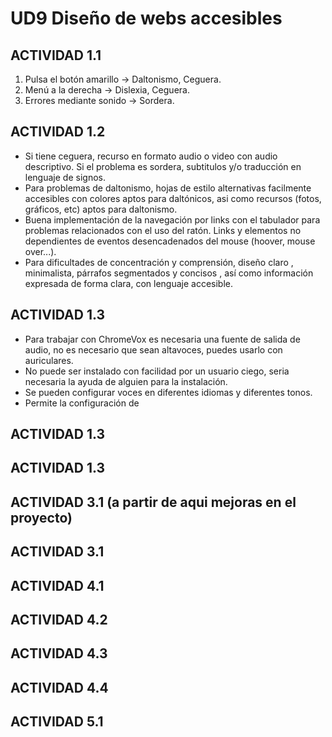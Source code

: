 UD9 Diseño de webs accesibles
=============================

  ACTIVIDAD 1.1
----------------
  1. Pulsa el botón amarillo -> Daltonismo, Ceguera.  
  2. Menú a la derecha -> Dislexia, Ceguera.
  3. Errores mediante sonido -> Sordera.

  ACTIVIDAD 1.2
----------------
  * Si tiene ceguera, recurso en formato audio o video con audio descriptivo. Si el problema es sordera, subtitulos y/o traducción en lenguaje de signos. 
  * Para problemas de daltonismo, hojas de estilo alternativas facilmente accesibles con colores aptos para daltónicos, asi como recursos (fotos, gráficos, etc) aptos para daltonismo.
  * Buena implementación de la navegación por links con el tabulador para problemas relacionados con el uso del ratón. Links y elementos no dependientes de eventos desencadenados del mouse (hoover, mouse over...).
  * Para dificultades de concentración y comprensión, diseño claro , minimalista, párrafos segmentados y concisos , así como información expresada de forma clara, con lenguaje accesible.

  ACTIVIDAD 1.3
----------------
  * Para trabajar con ChromeVox es necesaria una fuente de salida de audio, no es necesario que sean altavoces, puedes usarlo con auriculares.
  * No puede ser instalado con facilidad por un usuario ciego, seria necesaria la ayuda de alguien para la instalación.
  * Se pueden configurar voces en diferentes idiomas y diferentes tonos.
  * Permite la configuración de 
 


  ACTIVIDAD 1.3
----------------


  ACTIVIDAD 1.3
----------------


  ACTIVIDAD 3.1 (a partir de aqui mejoras en el proyecto) 
----------------


  ACTIVIDAD 3.1 
----------------


  ACTIVIDAD 4.1 
----------------


  ACTIVIDAD 4.2 
----------------


  ACTIVIDAD 4.3 
----------------


  ACTIVIDAD 4.4 
----------------


  ACTIVIDAD 5.1 
----------------
